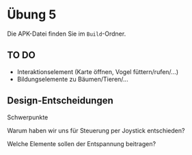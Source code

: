 # Übung 5

Die APK-Datei finden Sie im `Build`-Ordner.



## TO DO



- Interaktionselement (Karte öffnen, Vogel füttern/rufen/...)
- Bildungselemente zu Bäumen/Tieren/...



## Design-Entscheidungen

Schwerpunkte

Warum haben wir uns für Steuerung per Joystick entschieden?

Welche Elemente sollen der Entspannung beitragen?